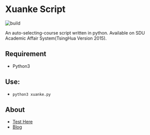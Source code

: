 # Xuanke Script
![build](https://api.travis-ci.org/Bluefissure/XuankeScript.svg?branch=master)

An auto-selecting-course script written in python. Available on SDU Academic Affair System(TsingHua Version 2015).

## Requirement
- Python3

## Use:

- `python3 xuanke.py`

## About
- [Test Here](http://bkjwxk.sdu.edu.cn/ "Title")
- [Blog](https://bluefissure.com/archives/194 "Title")
